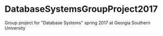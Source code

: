 # DatabaseSystemsGroupProject2017
Group project for "Database Systems" spring 2017 at Georgia Southern University
